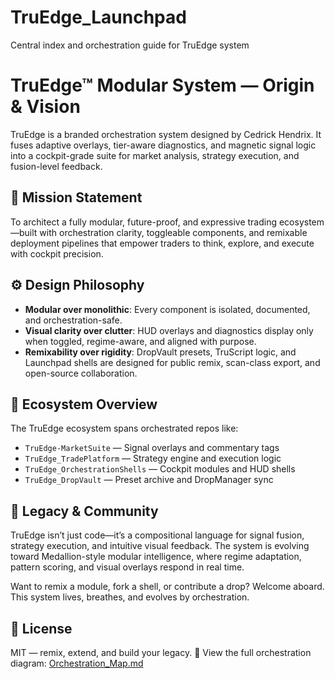 # TruEdge_Launchpad
Central index and orchestration guide for TruEdge system
# TruEdge™ Modular System — Origin & Vision

TruEdge is a branded orchestration system designed by Cedrick Hendrix. It fuses adaptive overlays, tier-aware diagnostics, and magnetic signal logic into a cockpit-grade suite for market analysis, strategy execution, and fusion-level feedback.

## 🎯 Mission Statement

To architect a fully modular, future-proof, and expressive trading ecosystem—built with orchestration clarity, toggleable components, and remixable deployment pipelines that empower traders to think, explore, and execute with cockpit precision.

## ⚙️ Design Philosophy

- **Modular over monolithic**: Every component is isolated, documented, and orchestration-safe.
- **Visual clarity over clutter**: HUD overlays and diagnostics display only when toggled, regime-aware, and aligned with purpose.
- **Remixability over rigidity**: DropVault presets, TruScript logic, and Launchpad shells are designed for public remix, scan-class export, and open-source collaboration.

## 🔗 Ecosystem Overview

The TruEdge ecosystem spans orchestrated repos like:
- `TruEdge-MarketSuite` — Signal overlays and commentary tags
- `TruEdge_TradePlatform` — Strategy engine and execution logic
- `TruEdge_OrchestrationShells` — Cockpit modules and HUD shells
- `TruEdge_DropVault` — Preset archive and DropManager sync

## 🧠 Legacy & Community

TruEdge isn’t just code—it’s a compositional language for signal fusion, strategy execution, and intuitive visual feedback. The system is evolving toward Medallion-style modular intelligence, where regime adaptation, pattern scoring, and visual overlays respond in real time.

Want to remix a module, fork a shell, or contribute a drop? Welcome aboard. This system lives, breathes, and evolves by orchestration.

## 📝 License

MIT — remix, extend, and build your legacy.
📎 View the full orchestration diagram: [Orchestration_Map.md](Orchestration_Map.md)
